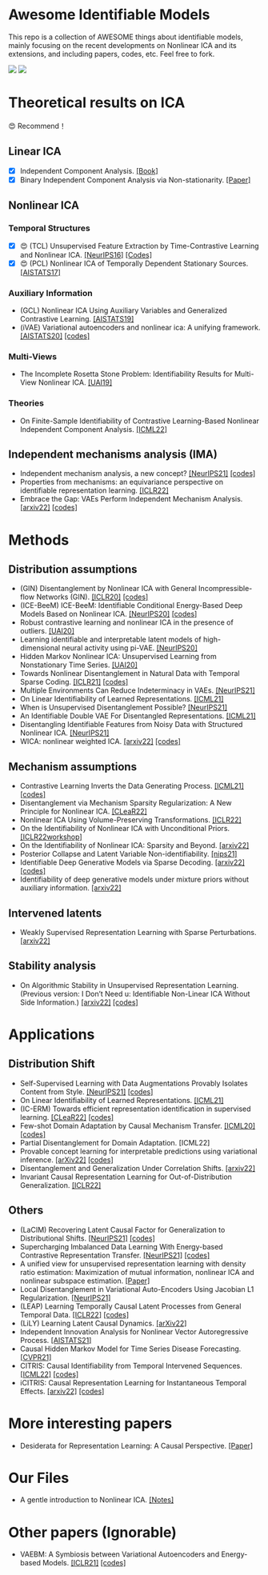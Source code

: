 # Awesome Identifiable Models
This repo is a collection of AWESOME things about identifiable models, mainly focusing on the recent developments on Nonlinear ICA and its extensions, and including papers, codes, etc. Feel free to fork.

![](https://img.shields.io/badge/Resources-@CLeaR_Unimelb-red.svg) ![](https://img.shields.io/badge/License-@MIT-green.svg)

# Theoretical results on ICA
&#x1F60D; Recommend！

## Linear ICA
- [x] Independent Component Analysis. [[Book]](https://www.cs.helsinki.fi/u/ahyvarin/papers/bookfinal_ICA.pdf)
- [x] Binary Independent Component Analysis via Non-stationarity. [[Paper]](https://arxiv.org/pdf/2111.15431.pdf)

## Nonlinear ICA
### Temporal Structures
- [x] &#x1F60D; (TCL) Unsupervised Feature Extraction by Time-Contrastive Learning and Nonlinear ICA. [[NeurIPS16]](https://www.cs.helsinki.fi/u/ahyvarin/papers/NIPS16.pdf) [[Codes]](https://github.com/hmorioka/TCL)
- [x] &#x1F60D; (PCL) Nonlinear ICA of Temporally Dependent Stationary Sources. [[AISTATS17]](https://www.cs.helsinki.fi/u/ahyvarin/papers/AISTATS17.pdf)

### Auxiliary Information
- (GCL) Nonlinear ICA Using Auxiliary Variables and Generalized Contrastive Learning. [[AISTATS19]](https://arxiv.org/pdf/1805.08651.pdf)
- (iVAE) Variational autoencoders and nonlinear ica: A unifying framework. [[AISTATS20]](https://arxiv.org/pdf/1907.04809.pdf) [[codes]](https://github.com/ilkhem/icebeem/tree/master/models/ivae)

### Multi-Views
- The Incomplete Rosetta Stone Problem: Identifiability Results for Multi-View Nonlinear ICA. [[UAI19]](https://arxiv.org/pdf/1905.06642.pdf)

### Theories
- On Finite-Sample Identifiability of Contrastive Learning-Based Nonlinear Independent Component Analysis. [[ICML22]](https://web.engr.oregonstate.edu/~fuxia/ICML2022_finite_sample.pdf)

## Independent mechanisms analysis (IMA)
- Independent mechanism analysis, a new concept? [[NeurIPS21]](https://proceedings.neurips.cc/paper/2021/file/edc27f139c3b4e4bb29d1cdbc45663f9-Paper.pdf) [[codes]](https://github.com/lgresele/independent-mechanism-analysis)
- Properties from mechanisms: an equivariance perspective on identifiable representation learning. [[ICLR22]](https://arxiv.org/pdf/2110.15796.pdf)
- Embrace the Gap: VAEs Perform Independent Mechanism Analysis. [[arxiv22]](https://arxiv.org/pdf/2206.02416.pdf) [[codes]](https://github.com/rpatrik96/ima-vae)

# Methods
## Distribution assumptions
- (GIN) Disentanglement by Nonlinear ICA with General Incompressible-flow Networks (GIN). [[ICLR20]](https://arxiv.org/pdf/2001.04872.pdf) [[codes]](https://github.com/VLL-HD/GIN)
- (ICE-BeeM) ICE-BeeM: Identifiable Conditional Energy-Based Deep Models Based on Nonlinear ICA. [[NeurIPS20]](https://proceedings.neurips.cc/paper/2020/file/962e56a8a0b0420d87272a682bfd1e53-Paper.pdf) [[codes]](https://github.com/ilkhem/icebeem)
- Robust contrastive learning and nonlinear ICA in the presence of outliers. [[UAI20]](http://proceedings.mlr.press/v124/sasaki20b/sasaki20b.pdf)
- Learning identifiable and interpretable latent models of high-dimensional neural activity using pi-VAE. [[NeurIPS20]](https://proceedings.neurips.cc/paper/2020/file/510f2318f324cf07fce24c3a4b89c771-Paper.pdf)
- Hidden Markov Nonlinear ICA: Unsupervised Learning from Nonstationary Time Series. [[UAI20]](http://proceedings.mlr.press/v124/halva20a/halva20a.pdf)
- Towards Nonlinear Disentanglement in Natural Data with Temporal Sparse Coding. [[ICLR21]](https://arxiv.org/pdf/2007.10930.pdf) [[codes]](https://github.com/bethgelab/slow_disentanglement)
- Multiple Environments Can Reduce Indeterminacy in VAEs. [[NeurIPS21]](https://why21.causalai.net/papers/WHY21_40.pdf)
- On Linear Identifiability of Learned Representations. [[ICML21]](http://proceedings.mlr.press/v139/roeder21a/roeder21a.pdf)
- When is Unsupervised Disentanglement Possible? [[NeurIPS21]](https://proceedings.neurips.cc/paper/2021/file/29586cb449c90e249f1f09a0a4ee245a-Paper.pdf)
- An Identifiable Double VAE For Disentangled Representations. [[ICML21]](http://proceedings.mlr.press/v139/mita21a/mita21a.pdf)
- Disentangling Identifiable Features from Noisy Data with Structured Nonlinear ICA. [[NeurIPS21]](https://openreview.net/pdf?id=52XXcK8jY0J)
- WICA: nonlinear weighted ICA. [[arxiv22]](https://arxiv.org/pdf/2001.04147.pdf) [[codes]](https://github.com/kondratevakate/fmri-component-analysis)

## Mechanism assumptions
- Contrastive Learning Inverts the Data Generating Process. [[ICML21]](http://proceedings.mlr.press/v139/zimmermann21a/zimmermann21a.pdf) [[codes]](https://github.com/brendel-group/cl-ica)
- Disentanglement via Mechanism Sparsity Regularization: A New Principle for Nonlinear ICA. [[CLeaR22]](https://openreview.net/pdf?id=dHsFFekd_-o)
- Nonlinear ICA Using Volume-Preserving Transformations. [[ICLR22]](https://openreview.net/pdf?id=AMpki9kp8Cn)
- On the Identifiability of Nonlinear ICA with Unconditional Priors. [[ICLR22workshop]](https://openreview.net/pdf?id=BW44SrOU9g5)
- On the Identifiability of Nonlinear ICA: Sparsity and Beyond. [[arxiv22]](https://arxiv.org/pdf/2206.07751.pdf)
- Posterior Collapse and Latent Variable Non-identifiability. [[nips21]](https://proceedings.neurips.cc/paper/2021/file/2b6921f2c64dee16ba21ebf17f3c2c92-Paper.pdf)
- Identifiable Deep Generative Models via Sparse Decoding. [[arxiv22]](https://arxiv.org/pdf/2110.10804.pdf) [[codes]](https://github.com/gemoran/sparse-vae-code)
- Identifiability of deep generative models under mixture priors without auxiliary information. [[arxiv22]](https://arxiv.org/pdf/2206.10044.pdf)

## Intervened latents
- Weakly Supervised Representation Learning with Sparse Perturbations. [[arxiv22]](https://arxiv.org/pdf/2206.01101.pdf)

## Stability analysis
- On Algorithmic Stability in Unsupervised Representation Learning. (Previous version: I Don’t Need u: Identifiable Non-Linear ICA Without Side Information.) [[arxiv22]](https://arxiv.org/pdf/2106.05238.pdf) [[codes]](https://github.com/MatthewWilletts/algostability)

# Applications
## Distribution Shift
- Self-Supervised Learning with Data Augmentations Provably Isolates Content from Style. [[NeurIPS21]](https://arxiv.org/pdf/2106.04619.pdf) [[codes]](https://github.com/ysharma1126/ssl_identifiability)
- On Linear Identifiability of Learned Representations. [[ICML21]](http://proceedings.mlr.press/v139/roeder21a/roeder21a.pdf)
- (IC-ERM) Towards efficient representation identification in supervised learning. [[CLeaR22]](https://openreview.net/pdf?id=7UwoSnMDXWE) [[codes]](https://github.com/divyat09/ood_identification)
- Few-shot Domain Adaptation by Causal Mechanism Transfer. [[ICML20]](https://arxiv.org/pdf/2002.03497.pdf) [[codes]](https://github.com/takeshi-teshima/few-shot-domain-adaptation-by-causal-mechanism-transfer)
- Partial Disentanglement for Domain Adaptation. [ICML22]
- Provable concept learning for interpretable predictions using variational inference. [[arXiv22]](https://arxiv.org/pdf/2204.00492.pdf) [[codes]](https://github.com/NikRuggeri/CLAP-interpretable-predictions)
- Disentanglement and Generalization Under Correlation Shifts. [[arxiv22]](https://arxiv.org/pdf/2112.14754.pdf)
- Invariant Causal Representation Learning for Out-of-Distribution Generalization. [[ICLR22]](https://openreview.net/pdf?id=-e4EXDWXnSn)

## Others
- (LaCIM) Recovering Latent Causal Factor for Generalization to Distributional Shifts. [[NeurIPS21]](https://proceedings.neurips.cc/paper/2021/file/8c6744c9d42ec2cb9e8885b54ff744d0-Paper.pdf) [[codes]](https://github.com/wubotong/LaCIM)
- Supercharging Imbalanced Data Learning With Energy-based Contrastive Representation Transfer. [[NeurIPS21]](https://proceedings.neurips.cc/paper/2021/file/b151ce4935a3c2807e1dd9963eda16d8-Paper.pdf) [[codes]](https://github.com/ZidiXiu/ECRT)
- A unified view for unsupervised representation learning with density ratio estimation: Maximization of mutual information, nonlinear ICA and nonlinear subspace estimation. [[Paper]](https://arxiv.org/pdf/2101.02083.pdf)
- Local Disentanglement in Variational Auto-Encoders Using Jacobian L1 Regularization. [[NeurIPS21]](https://proceedings.neurips.cc/paper/2021/file/bfd2308e9e75263970f8079115edebbd-Paper.pdf)
- (LEAP) Learning Temporally Causal Latent Processes from General Temporal Data. [[ICLR22]](https://arxiv.org/pdf/2110.05428.pdf) [[codes]](https://github.com/weirayao/leap)
- (LiLY) Learning Latent Causal Dynamics. [[arXiv22]](https://arxiv.org/pdf/2202.04828.pdf)
- Independent Innovation Analysis for Nonlinear Vector Autoregressive Process. [[AISTATS21]](http://proceedings.mlr.press/v130/morioka21a/morioka21a.pdf)
- Causal Hidden Markov Model for Time Series Disease Forecasting. [[CVPR21]](https://openaccess.thecvf.com/content/CVPR2021/papers/Li_Causal_Hidden_Markov_Model_for_Time_Series_Disease_Forecasting_CVPR_2021_paper.pdf)
- CITRIS: Causal Identifiability from Temporal Intervened Sequences. [[ICML22]](https://arxiv.org/abs/2202.03169) [[codes]](https://github.com/phlippe/CITRIS)
- iCITRIS: Causal Representation Learning for Instantaneous Temporal Effects. [[arxiv22]](https://arxiv.org/abs/2206.06169) [[codes]](https://github.com/phlippe/CITRIS)

# More interesting papers
- Desiderata for Representation Learning: A Causal Perspective. [[Paper]](https://arxiv.org/pdf/2109.03795.pdf)

# Our Files
- A gentle introduction to Nonlinear ICA. [[Notes]](https://github.com/ErdunGAO/Research-Files/blob/main/Identifiable%20Generative%20Models.pdf)

# Other papers (Ignorable)
- VAEBM: A Symbiosis between Variational Autoencoders and Energy-based Models. [[ICLR21]](https://arxiv.org/pdf/2010.00654.pdf) [[codes]](https://github.com/NVlabs/VAEBM)
